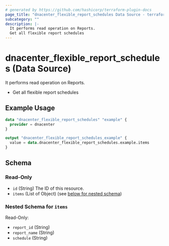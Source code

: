 ```yaml
---
# generated by https://github.com/hashicorp/terraform-plugin-docs
page_title: "dnacenter_flexible_report_schedules Data Source - terraform-provider-dnacenter"
subcategory: ""
description: |-
  It performs read operation on Reports.
  Get all flexible report schedules
---
```


# dnacenter_flexible_report_schedules (Data Source)

It performs read operation on Reports.

- Get all flexible report schedules

## Example Usage

```terraform
data "dnacenter_flexible_report_schedules" "example" {
  provider = dnacenter
}

output "dnacenter_flexible_report_schedules_example" {
  value = data.dnacenter_flexible_report_schedules.example.items
}
```

<!-- schema generated by tfplugindocs -->
## Schema

### Read-Only

- `id` (String) The ID of this resource.
- `items` (List of Object) (see [below for nested schema](#nestedatt--items))

<a id="nestedatt--items"></a>
### Nested Schema for `items`

Read-Only:

- `report_id` (String)
- `report_name` (String)
- `schedule` (String)
